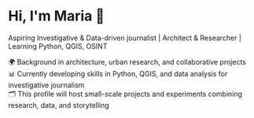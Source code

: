 # Hi, I'm Maria 👋

Aspiring Investigative & Data-driven journalist | Architect & Researcher | Learning Python, QGIS, OSINT  

🌍 Background in architecture, urban research, and collaborative projects  
📊 Currently developing skills in Python, QGIS, and data analysis for investigative journalism  
🗂️ This profile will host small-scale projects and experiments combining research, data, and storytelling  
